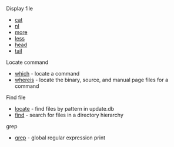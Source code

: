 Display file
- [cat](cat.md)
- [nl](nl.md)
- [more](more.md)
- [less](less.md)
- [head](head.md)
- [tail](tail.md)

Locate command
- [which](which.md) - locate a command
- [whereis](whereis.md) - locate the binary, source, and manual page files for a command

Find file 
- [locate](locate.md) - find files by pattern in update.db
- [find](find.md) - search for files in a directory hierarchy


grep
- [grep](grep.md) - global regular expression print

